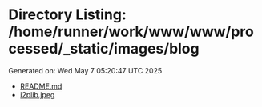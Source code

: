 # Directory Listing: /home/runner/work/www/www/processed/_static/images/blog
Generated on: Wed May  7 05:20:47 UTC 2025

- [README.md](README.md)
- [i2plib.jpeg](i2plib.jpeg)
